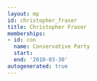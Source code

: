 ```yaml
---
layout: mp
id: christopher_fraser
title: Christopher Fraser
memberships:
- id: con
  name: Conservative Party
  start: 
  end: '2010-03-30'
autogenerated: true
---
```

